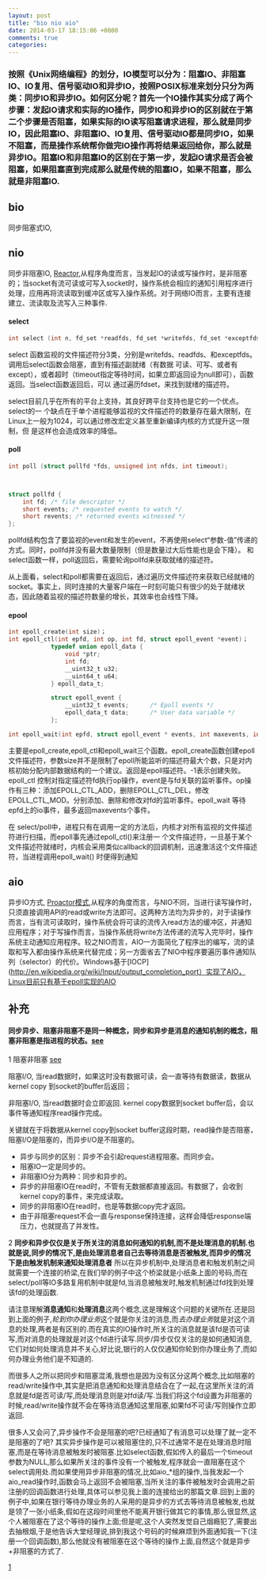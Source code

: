 ```yaml
---
layout: post
title: "bio nio aio"
date: 2014-03-17 18:15:06 +0800
comments: true
categories: 
---
```


### 按照《Unix网络编程》的划分，IO模型可以分为：阻塞IO、非阻塞IO、IO复用、信号驱动IO和异步IO，按照POSIX标准来划分只分为两类：同步IO和异步IO。如何区分呢？首先一个IO操作其实分成了两个步骤：发起IO请求和实际的IO操作，同步IO和异步IO的区别就在于第二个步骤是否阻塞，如果实际的IO读写阻塞请求进程，那么就是同步IO，因此阻塞IO、非阻塞IO、IO复用、信号驱动IO都是同步IO，如果不阻塞，而是操作系统帮你做完IO操作再将结果返回给你，那么就是异步IO。阻塞IO和非阻塞IO的区别在于第一步，发起IO请求是否会被阻塞，如果阻塞直到完成那么就是传统的阻塞IO，如果不阻塞，那么就是非阻塞IO.


bio
------------------------------
同步阻塞式IO,


nio
-----------------------------------
同步非阻塞IO, [Reactor](http://en.wikipedia.org/wiki/Reactor_pattern),从程序角度而言，当发起IO的读或写操作时，是非阻塞的；当socket有流可读或可写入socket时，操作系统会相应的通知引用程序进行处理，应用再将流读取到缓冲区或写入操作系统。对于网络IO而言，主要有连接建立、流读取及流写入三种事件.

#### select
```c
int select (int n, fd_set *readfds, fd_set *writefds, fd_set *exceptfds, struct timeval *timeout);
```

select 函数监视的文件描述符分3类，分别是writefds、readfds、和exceptfds。调用后select函数会阻塞，直到有描述副就绪（有数据 可读、可写、或者有except），或者超时（timeout指定等待时间，如果立即返回设为null即可），函数返回。当select函数返回后，可以 通过遍历fdset，来找到就绪的描述符。

select目前几乎在所有的平台上支持，其良好跨平台支持也是它的一个优点。select的一 个缺点在于单个进程能够监视的文件描述符的数量存在最大限制，在Linux上一般为1024，可以通过修改宏定义甚至重新编译内核的方式提升这一限制，但 是这样也会造成效率的降低。

####  poll
```c
int poll (struct pollfd *fds, unsigned int nfds, int timeout);



struct pollfd {
    int fd; /* file descriptor */
    short events; /* requested events to watch */
    short revents; /* returned events witnessed */
};

```
pollfd结构包含了要监视的event和发生的event，不再使用select“参数-值”传递的方式。同时，pollfd并没有最大数量限制（但是数量过大后性能也是会下降）。 和select函数一样，poll返回后，需要轮询pollfd来获取就绪的描述符。

从上面看，select和poll都需要在返回后，通过遍历文件描述符来获取已经就绪的socket。事实上，同时连接的大量客户端在一时刻可能只有很少的处于就绪状态，因此随着监视的描述符数量的增长，其效率也会线性下降。

#### epool
```c
int epoll_create(int size)；
int epoll_ctl(int epfd, int op, int fd, struct epoll_event *event)；
            typedef union epoll_data {
                void *ptr;
                int fd;
                __uint32_t u32;
                __uint64_t u64;
            } epoll_data_t;

            struct epoll_event {
                __uint32_t events;      /* Epoll events */
                epoll_data_t data;      /* User data variable */
            };

int epoll_wait(int epfd, struct epoll_event * events, int maxevents, int timeout);
```

 主要是epoll_create,epoll_ctl和epoll_wait三个函数。epoll_create函数创建epoll文件描述符，参数size并不是限制了epoll所能监听的描述符最大个数，只是对内核初始分配内部数据结构的一个建议。返回是epoll描述符。-1表示创建失败。epoll_ctl 控制对指定描述符fd执行op操作，event是与fd关联的监听事件。op操作有三种：添加EPOLL_CTL_ADD，删除EPOLL_CTL_DEL，修改EPOLL_CTL_MOD。分别添加、删除和修改对fd的监听事件。epoll_wait 等待epfd上的io事件，最多返回maxevents个事件。

在 select/poll中，进程只有在调用一定的方法后，内核才对所有监视的文件描述符进行扫描，而epoll事先通过epoll_ctl()来注册一 个文件描述符，一旦基于某个文件描述符就绪时，内核会采用类似callback的回调机制，迅速激活这个文件描述符，当进程调用epoll_wait() 时便得到通知


aio
------------------
异步IO方式, [Proactor模式](http://en.wikipedia.org/wiki/Proactor_pattern),从程序的角度而言，与NIO不同，当进行读写操作时，只须直接调用API的read或write方法即可。这两种方法均为异步的，对于读操作而言，当有流可读取时，操作系统会将可读的流传入read方法的缓冲区，并通知应用程序；对于写操作而言，当操作系统将write方法传递的流写入完毕时，操作系统主动通知应用程序。较之NIO而言，AIO一方面简化了程序出的编写，流的读取和写入都由操作系统来代替完成；另一方面省去了NIO中程序要遍历事件通知队列（selector）的代价。Windows基于[IOCP](http://en.wikipedia.org/wiki/Input/output_completion_port）实现了AIO，Linux目前只有基于epoll实现的AIO



补充
-----------------------
#### 同步异步、阻塞非阻塞不是同一种概念，同步和异步是消息的通知机制的概念，阻塞非阻塞是指进程的状态。[see](http://www.cppblog.com/converse/archive/2009/05/13/82879.html)

1 阻塞非阻塞 [see](http://agio.iteye.com/blog/195548)

阻塞I/O, 当read数据时，如果这时没有数据可读，会一直等待有数据读，数据从kernel copy 到socket的buffer后返回；

非阻塞I/O, 当read数据时会立即返回. kernel copy数据到socket buffer后，会以事件等通知程序read操作完成。

关键就在于将数据从kernel copy到socket buffer这段时期，read操作是否阻塞，阻塞I/O是阻塞的，而异步I/O是不阻塞的。

- 异步与同步的区别：异步不会引起request进程阻塞。而同步会。
- 阻塞IO一定是同步的。
- 非阻塞IO分为两种：同步和异步的。
- 异步的非阻塞IO在read时，不管有无数据都直接返回。有数据了，会收到kernel copy的事件，来完成读取。
- 同步的非阻塞IO在read时，也是等数据copy完才返回。
- 由于非阻塞request不会一直与response保持连接，这样会降低response端压力，也就提高了并发性。


2 **同步和异步仅仅是关于所关注的消息如何通知的机制,而不是处理消息的机制.也就是说,同步的情况下,是由处理消息者自己去等待消息是否被触发,而异步的情况下是由触发机制来通知处理消息者** 所以在异步机制中,处理消息者和触发机制之间就需要一个连接的桥梁,在我们举的例子中这个桥梁就是小纸条上面的号码,而在select/poll等IO多路复用机制中就是fd,当消息被触发时,触发机制通过fd找到处理该fd的处理函数.

请注意理解**消息通知**和**处理消息**这两个概念,这是理解这个问题的关键所在.还是回到上面的例子,*轮到你办理业务*这个就是你关注的消息,而*去办理业务*就是对这个消息的处理,两者是有区别的.而在真实的IO操作时,所关注的消息就是该fd是否可读写,而对消息的处理就是对这个fd进行读写.同步/异步仅仅关注的是如何通知消息,它们对如何处理消息并不关心,好比说,银行的人仅仅通知你轮到你办理业务了,而如何办理业务他们是不知道的.

而很多人之所以把同步和阻塞混淆,我想也是因为没有区分这两个概念,比如阻塞的read/write操作中,其实是把消息通知和处理消息结合在了一起,在这里所关注的消息就是fd是否可读/写,而处理消息则是对fd读/写.当我们将这个fd设置为非阻塞的时候,read/write操作就不会在等待消息通知这里阻塞,如果fd不可读/写则操作立即返回.

很多人又会问了,异步操作不会是阻塞的吧?已经通知了有消息可以处理了就一定不是阻塞的了吧?
其实异步操作是可以被阻塞住的,只不过通常不是在处理消息时阻塞,而是在等待消息被触发时被阻塞.比如select函数,假如传入的最后一个timeout参数为NULL,那么如果所关注的事件没有一个被触发,程序就会一直阻塞在这个select调用处.而如果使用异步非阻塞的情况,比如aio_*组的操作,当我发起一个aio_read操作时,函数会马上返回不会被阻塞,当所关注的事件被触发时会调用之前注册的回调函数进行处理,具体可以参见我上面的连接给出的那篇文章.回到上面的例子中,如果在银行等待办理业务的人采用的是异步的方式去等待消息被触发,也就是领了一张小纸条,假如在这段时间里他不能离开银行做其它的事情,那么很显然,这个人被阻塞在了这个等待的操作上面;但是呢,这个人突然发觉自己烟瘾犯了,需要出去抽根烟,于是他告诉大堂经理说,排到我这个号码的时候麻烦到外面通知我一下(注册一个回调函数),那么他就没有被阻塞在这个等待的操作上面,自然这个就是异步+非阻塞的方式了.


[1](http://www.ibm.com/developerworks/cn/linux/l-async/)